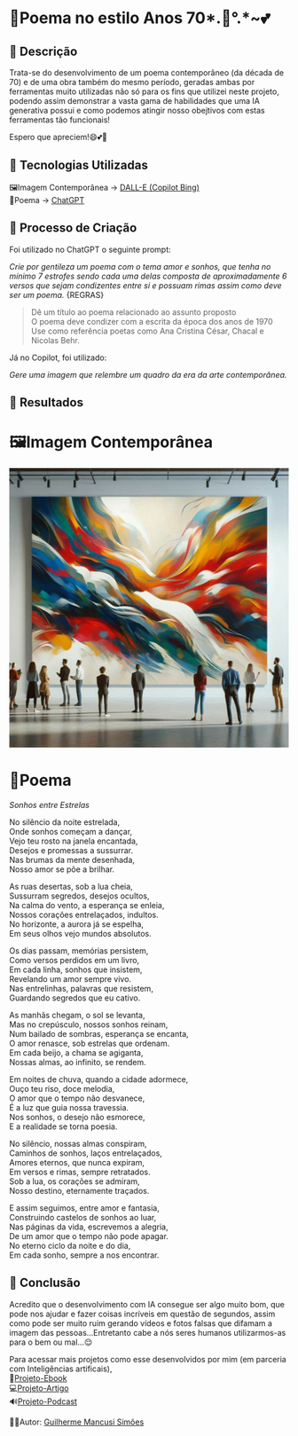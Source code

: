 # 📖Poema no estilo Anos 70*.🌠°.*~💕

## 📒 Descrição

Trata-se do desenvolvimento de um poema contemporâneo (da década de 70) e de uma obra também do mesmo período, geradas ambas por ferramentas muito utilizadas não só para os fins que utilizei neste projeto, podendo assim demonstrar a vasta gama de habilidades que uma IA generativa possui e como podemos atingir nosso obejtivos com estas ferramentas tão funcionais!  

Espero que apreciem!😄💕🌠

## 🤖 Tecnologias Utilizadas
🖼Imagem Contemporânea -> [DALL-E (Copilot Bing)](https://www.bing.com/chat)  
📖Poema -> [ChatGPT](https://chatgpt.com/)

## 🧐 Processo de Criação

Foi utilizado no ChatGPT o seguinte prompt:  

_Crie por gentileza um poema com o tema amor e sonhos, que tenha no mínimo 7 estrofes sendo cada uma delas composta de aproximadamente 6 versos que sejam condizentes entre si e possuam rimas assim como deve ser um poema._
{REGRAS}  
>Dê um título ao poema relacionado ao assunto proposto  
>O poema deve condizer com a escrita da época dos anos de 1970  
>Use como referência poetas como Ana Cristina César, Chacal e Nicolas Behr.  

Já no Copilot, foi utilizado: 

_Gere uma imagem que relembre um quadro da era da arte contemporânea._

## 🚀 Resultados

# 🖼Imagem Contemporânea  
![Arte Contemporânea](Dall-E.jfif)


# 📖Poema  
_Sonhos entre Estrelas_

No silêncio da noite estrelada,  
Onde sonhos começam a dançar,  
Vejo teu rosto na janela encantada,  
Desejos e promessas a sussurrar.  
Nas brumas da mente desenhada,  
Nosso amor se põe a brilhar.  

As ruas desertas, sob a lua cheia,  
Sussurram segredos, desejos ocultos,  
Na calma do vento, a esperança se enleia,  
Nossos corações entrelaçados, indultos.  
No horizonte, a aurora já se espelha,  
Em seus olhos vejo mundos absolutos.  

Os dias passam, memórias persistem,  
Como versos perdidos em um livro,  
Em cada linha, sonhos que insistem,  
Revelando um amor sempre vivo.  
Nas entrelinhas, palavras que resistem,  
Guardando segredos que eu cativo.  

As manhãs chegam, o sol se levanta,  
Mas no crepúsculo, nossos sonhos reinam,  
Num bailado de sombras, esperança se encanta,  
O amor renasce, sob estrelas que ordenam.  
Em cada beijo, a chama se agiganta,  
Nossas almas, ao infinito, se rendem.  

Em noites de chuva, quando a cidade adormece,  
Ouço teu riso, doce melodia,  
O amor que o tempo não desvanece,  
É a luz que guia nossa travessia.  
Nos sonhos, o desejo não esmorece,  
E a realidade se torna poesia.  

No silêncio, nossas almas conspiram,  
Caminhos de sonhos, laços entrelaçados,  
Amores eternos, que nunca expiram,  
Em versos e rimas, sempre retratados.  
Sob a lua, os corações se admiram,  
Nosso destino, eternamente traçados.  

E assim seguimos, entre amor e fantasia,  
Construindo castelos de sonhos ao luar,  
Nas páginas da vida, escrevemos a alegria,  
De um amor que o tempo não pode apagar.  
No eterno ciclo da noite e do dia,  
Em cada sonho, sempre a nos encontrar.  

## 💬 Conclusão
Acredito que o desenvolvimento com IA consegue ser algo muito bom, que pode nos ajudar e fazer coisas incríveis em questão de segundos, assim como pode ser muito ruim gerando vídeos e fotos falsas que difamam a imagem das pessoas...Entretanto cabe a nós seres humanos utilizarmos-as para o bem ou mal...😌  

Para acessar mais projetos como esse desenvolvidos por mim (em parceria com Inteligências artificais),  
📘[Projeto-Ebook](https://github.com/GuiCrownguard/Projeto-Ebook)  
💻[Projeto-Artigo](https://github.com/GuiCrownguard/Projeto-Artigo)  
🔊[Projeto-Podcast](https://github.com/GuiCrownguard/Projeto-Podcast)  

👨‍💻Autor: [Guilherme Mancusi Simões](https://www.linkedin.com/in/guilherme-mancusi-sim%C3%B5es-882873215/)

